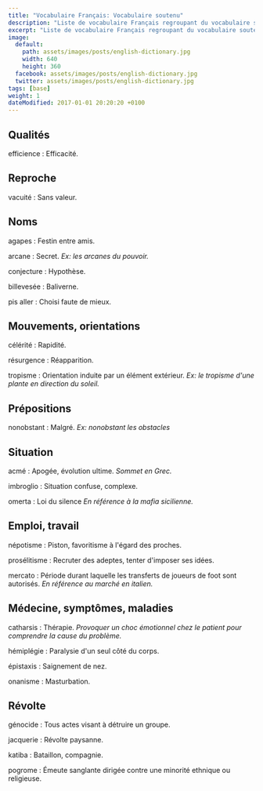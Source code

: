 ```yaml
---
title: "Vocabulaire Français: Vocabulaire soutenu"
description: "Liste de vocabulaire Français regroupant du vocabulaire soutenu relativement courant."
excerpt: "Liste de vocabulaire Français regroupant du vocabulaire soutenu relativement courant."
image:
  default:
    path: assets/images/posts/english-dictionary.jpg
    width: 640
    height: 360
  facebook: assets/images/posts/english-dictionary.jpg
  twitter: assets/images/posts/english-dictionary.jpg
tags: [base]
weight: 1
dateModified: 2017-01-01 20:20:20 +0100
---
```


## Qualités

efficience
: Efficacité.



## Reproche

vacuité
: Sans valeur.


## Noms

agapes
: Festin entre amis.

arcane
: Secret.
*Ex: les arcanes du pouvoir.*

conjecture
: Hypothèse.

billevesée
: Baliverne.

pis aller
: Choisi faute de mieux.



## Mouvements, orientations

célérité
: Rapidité.

résurgence
: Réapparition.

tropisme
: Orientation induite par un élément extérieur.
*Ex: le tropisme d'une plante en direction du soleil.*


## Prépositions

nonobstant
: Malgré.
*Ex: nonobstant les obstacles*


## Situation

acmé
: Apogée, évolution ultime.
*Sommet en Grec.*

imbroglio
: Situation confuse, complexe.

omerta
: Loi du silence
*En référence à la mafia sicilienne.*



## Emploi, travail

népotisme
: Piston, favoritisme à l'égard des proches.

prosélitisme
: Recruter des adeptes, tenter d'imposer ses idées.

mercato
: Période durant laquelle les transferts de joueurs de foot sont autorisés.
*En référence au marché en italien.*


## Médecine, symptômes, maladies

catharsis
: Thérapie.
*Provoquer un choc émotionnel chez le patient pour comprendre la cause du problème.*

hémiplégie
: Paralysie d'un seul côté du corps.

épistaxis
: Saignement de nez.

onanisme
: Masturbation.


## Révolte

génocide
: Tous actes visant à détruire un groupe.

jacquerie
: Révolte paysanne.

katiba
: Bataillon, compagnie.

pogrome
: Émeute sanglante dirigée contre une minorité ethnique ou religieuse.
